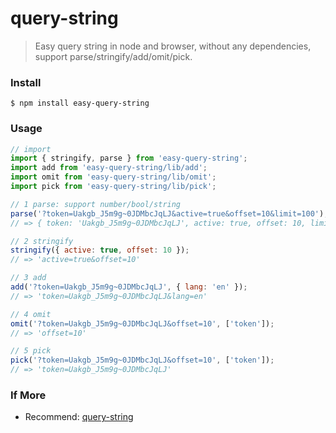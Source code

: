 # query-string

> Easy query string in node and browser, without any dependencies, support parse/stringify/add/omit/pick.

### Install

```
$ npm install easy-query-string
```

### Usage

```javascript
// import
import { stringify, parse } from 'easy-query-string';
import add from 'easy-query-string/lib/add';
import omit from 'easy-query-string/lib/omit';
import pick from 'easy-query-string/lib/pick';

// 1 parse: support number/bool/string
parse('?token=Uakgb_J5m9g~0JDMbcJqLJ&active=true&offset=10&limit=100');
// => { token: 'Uakgb_J5m9g~0JDMbcJqLJ', active: true, offset: 10, limit: 100 }

// 2 stringify
stringify({ active: true, offset: 10 });
// => 'active=true&offset=10'

// 3 add
add('?token=Uakgb_J5m9g~0JDMbcJqLJ', { lang: 'en' });
// => 'token=Uakgb_J5m9g~0JDMbcJqLJ&lang=en'

// 4 omit
omit('?token=Uakgb_J5m9g~0JDMbcJqLJ&offset=10', ['token']);
// => 'offset=10'

// 5 pick
pick('?token=Uakgb_J5m9g~0JDMbcJqLJ&offset=10', ['token']);
// => 'token=Uakgb_J5m9g~0JDMbcJqLJ'
```

### If More
* Recommend: [query-string](https://www.npmjs.com/package/query-string)
